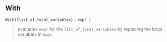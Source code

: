 ## With

```
With({list_of_local_variables}, expr )
```

> evaluates `expr` for the `list_of_local_variables` by replacing the local variables in `expr`.
 